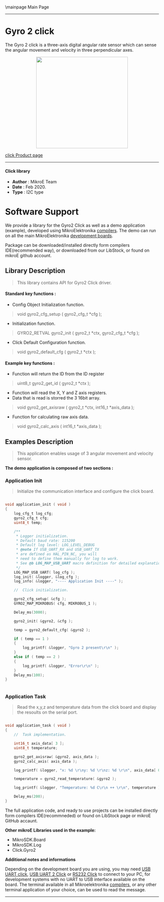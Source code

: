 \mainpage Main Page
 
---
# Gyro 2 click

The Gyro 2 click is a three-axis digital angular rate sensor which can sense the angular movement and velocity in three perpendicular axes.

<p align="center">
  <img src="https://download.mikroe.com/images/click_for_ide/gyro2_click.png" height=300px>
</p>

[click Product page](https://www.mikroe.com/gyro-2-click)

---


#### Click library 

- **Author**        : MikroE Team
- **Date**          : Feb 2020.
- **Type**          : I2C type


# Software Support

We provide a library for the Gyro2 Click 
as well as a demo application (example), developed using MikroElektronika 
[compilers](https://shop.mikroe.com/compilers). 
The demo can run on all the main MikroElektronika [development boards](https://shop.mikroe.com/development-boards).

Package can be downloaded/installed directly form compilers IDE(recommended way), or downloaded from our LibStock, or found on mikroE github account. 

## Library Description

> This library contains API for Gyro2 Click driver.

#### Standard key functions :

- Config Object Initialization function.
> void gyro2_cfg_setup ( gyro2_cfg_t *cfg ); 
 
- Initialization function.
> GYRO2_RETVAL gyro2_init ( gyro2_t *ctx, gyro2_cfg_t *cfg );

- Click Default Configuration function.
> void gyro2_default_cfg ( gyro2_t *ctx );


#### Example key functions :

- Function will return the ID from the ID register
> uint8_t gyro2_get_id ( gyro2_t *ctx );
 
- Function will read the X, Y and Z axis registers.
- Data that is read is storred the 3 16bit array.
> void gyro2_get_axisraw ( gyro2_t *ctx, int16_t *axis_data );

- Function for calculating raw axis data.
> void gyro2_calc_axis ( int16_t *axis_data );

## Examples Description

> This application enables usage of 3 angular movement and velocity sensor.

**The demo application is composed of two sections :**

### Application Init 

> Initialize the communication interface and configure the click board.

```c

void application_init ( void )
{
    log_cfg_t log_cfg;
    gyro2_cfg_t cfg;
    uint8_t temp;

    /** 
     * Logger initialization.
     * Default baud rate: 115200
     * Default log level: LOG_LEVEL_DEBUG
     * @note If USB_UART_RX and USB_UART_TX 
     * are defined as HAL_PIN_NC, you will 
     * need to define them manually for log to work. 
     * See @b LOG_MAP_USB_UART macro definition for detailed explanation.
     */
    LOG_MAP_USB_UART( log_cfg );
    log_init( &logger, &log_cfg );
    log_info( &logger, "---- Application Init ----" );

    //  Click initialization.

    gyro2_cfg_setup( &cfg );
    GYRO2_MAP_MIKROBUS( cfg, MIKROBUS_1 );

    Delay_ms(3000);

    gyro2_init( &gyro2, &cfg );

    temp = gyro2_default_cfg( &gyro2 );

    if ( temp == 1 )
    {
        log_printf( &logger, "Gyro 2 present\r\n" );
    }
    else if ( temp == 2 )
    {
        log_printf( &logger, "Error\r\n" );
    }
    Delay_ms(100);
}
  
```

### Application Task

> Read the x,y,z and temperature data from the click board and display the resoults on the
> serial port.

```c

void application_task ( void )
{
    //  Task implementation.

    int16_t axis_data[ 3 ];
    uint8_t temperature;

    gyro2_get_axisraw( &gyro2, axis_data );
    gyro2_calc_axis( axis_data );

    log_printf( &logger, "x: %d \r\ny: %d \r\nz: %d \r\n", axis_data[ 0 ], axis_data[ 1 ], axis_data[ 2 ] );

    temperature = gyro2_read_temperature( &gyro2 );

    log_printf( &logger, "Temperature: %d C\r\n ++ \r\n", temperature );

    Delay_ms(200);
}

```

The full application code, and ready to use projects can be  installed directly form compilers IDE(recommneded) or found on LibStock page or mikroE GitHub accaunt.

**Other mikroE Libraries used in the example:** 

- MikroSDK.Board
- MikroSDK.Log
- Click.Gyro2

**Additional notes and informations**

Depending on the development board you are using, you may need 
[USB UART click](https://shop.mikroe.com/usb-uart-click), 
[USB UART 2 Click](https://shop.mikroe.com/usb-uart-2-click) or 
[RS232 Click](https://shop.mikroe.com/rs232-click) to connect to your PC, for 
development systems with no UART to USB interface available on the board. The 
terminal available in all Mikroelektronika 
[compilers](https://shop.mikroe.com/compilers), or any other terminal application 
of your choice, can be used to read the message.



---

